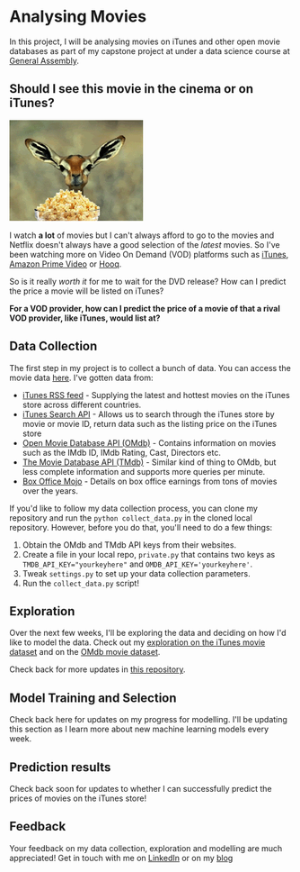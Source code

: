 # Analysing Movies # 
In this project, I will be analysing movies on iTunes and other open movie databases as part of my capstone project at under a data science course at [General Assembly](https://www.generalassemb.ly).

## Should I see this movie in the cinema or on iTunes? ## 

![Deer Popcorn](images/giphy.gif)

I watch **a lot** of movies but I can't always afford to go to the movies and Netflix doesn't always have a good selection of the *latest* movies. So I've been watching more on Video On Demand (VOD) platforms such as [iTunes](https://itunes.apple.com/sg/genre/movies/id33), [Amazon Prime Video](https://www.primevideo.com/) or [Hooq](https://www.hooq.tv). 

So is it really *worth it* for me to wait for the DVD release? How can I predict the price a movie will be listed on iTunes? 

**For a VOD provider, how can I predict the price of a movie of that a rival VOD provider, like iTunes, would list at?**

## Data Collection ## 

The first step in my project is to collect a bunch of data. You can access the movie data [here](https://github.com/zacharyang/movies-project/data). I've gotten data from:

* [iTunes RSS feed](https://rss.itunes.apple.com/en-gb) - Supplying the latest and hottest movies on the iTunes store across different countries.
* [iTunes Search API](https://developer.apple.com/library/archive/documentation/AudioVideo/Conceptual/iTuneSearchAPI/index.html) - Allows us to search through the iTunes store by movie or movie ID, return data such as the listing price on the iTunes store
* [Open Movie Database API (OMdb)](http://www.omdbapi.com/) - Contains information on movies such as the IMdb ID, IMdb Rating, Cast, Directors etc. 
* [The Movie Database API (TMdb)](https://developers.themoviedb.org) - Similar kind of thing to OMdb, but less complete information and supports more queries per minute. 
* [Box Office Mojo](https://www.boxofficemojo.com/) - Details on box office earnings from tons of movies over the years. 


If you'd like to follow my data collection process, you can clone my repository and run the `python collect_data.py` in the cloned local repository. However, before you do that, you'll need to do a few things:

1.	Obtain the OMdb and TMdb API keys from their websites.
2.	Create a file in your local repo, `private.py` that contains two keys as `TMDB_API_KEY="yourkeyhere"` and `OMDB_API_KEY='yourkeyhere'`.
3.	Tweak `settings.py` to set up your data collection parameters.
4.	Run the `collect_data.py` script! 

## Exploration ## 

Over the next few weeks, I'll be exploring the data and deciding on how I'd like to model the data. Check out my [exploration on the iTunes movie dataset](https://github.com/zacharyang/movies-project/tree/master/data_exploration/exploring-itunes.ipynb) and on the [OMdb movie dataset](https://github.com/zacharyang/movies-project/blob/master/data_exploration/exploring_omdb.ipynb). 

Check back for more updates in [this repository](https://github.com/zacharyang/movies-project/tree/master/data_exploration). 

## Model Training and Selection ## 

Check back here for updates on my progress for modelling. I'll be updating this section as I learn more about new machine learning models every week. 

## Prediction results ## 

Check back soon for updates to whether I can successfully predict the prices of movies on the iTunes store! 

## Feedback ## 

Your feedback on my data collection, exploration and modelling are much appreciated! Get in touch with me on [LinkedIn](https://www.linkedin.com/in/zachary-ang-824b2632/) or on my [blog](https://medium.com/@zachary.ahw)